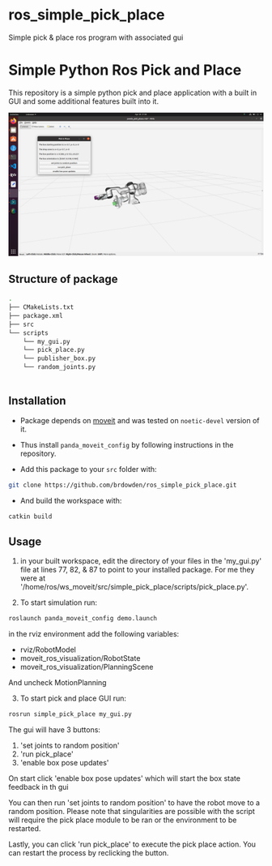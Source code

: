 # ros_simple_pick_place
Simple pick &amp; place ros program with associated gui
# Simple Python Ros Pick and Place

This repository is a simple python pick and place application with a built in GUI and some additional features built into it.

<p align="center">
  <img src="sample_workspace.png">
</p>

## Structure of package
```sh
.
├── CMakeLists.txt
├── package.xml
├── src
└── scripts
    └── my_gui.py
    └── pick_place.py
    └── publisher_box.py
    └── random_joints.py
    
```

## Installation
 - Package depends on [moveit](https://github.com/ros-planning/panda_moveit_config.git) and was tested on `noetic-devel` version of it. 

 - Thus install `panda_moveit_config` by following instructions in the repository.

 - Add this package to your `src` folder with:

```sh
git clone https://github.com/brdowden/ros_simple_pick_place.git
```

 - And build the workspace with:

```sh
catkin build
```

## Usage
1. in your built workspace, edit the directory of your files in the 'my_gui.py' file at lines 77, 82, & 87 to point to your installed package. For me they were at '/home/ros/ws_moveit/src/simple_pick_place/scripts/pick_place.py'.

2. To start simulation run:
```sh
roslaunch panda_moveit_config demo.launch
```
in the rviz environment add the following variables:
- rviz/RobotModel
- moveit_ros_visualization/RobotState
- moveit_ros_visualization/PlanningScene

And uncheck MotionPlanning

3. To start pick and place GUI run:
```sh
rosrun simple_pick_place my_gui.py 
```

The gui will have 3 buttons:
1. 'set joints to random position'
2. 'run pick_place'
3. 'enable box pose updates'

On start click 'enable box pose updates' which will start the box state feedback in th gui

You can then run 'set joints to random position' to have the robot move to a random position. Please note that singularities are possible with the script will require the pick place module to be ran or the environment to be restarted.

Lastly, you can click 'run pick_place' to execute the pick place action. You can restart the process by reclicking the button.
